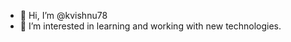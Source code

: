 - 👋 Hi, I’m @kvishnu78
- 👀 I’m interested in learning and working with new technologies.

<!---
kvishnu78/kvishnu78 is a ✨ special ✨ repository because its `README.md` (this file) appears on your GitHub profile.
You can click the Preview link to take a look at your changes.
--->
